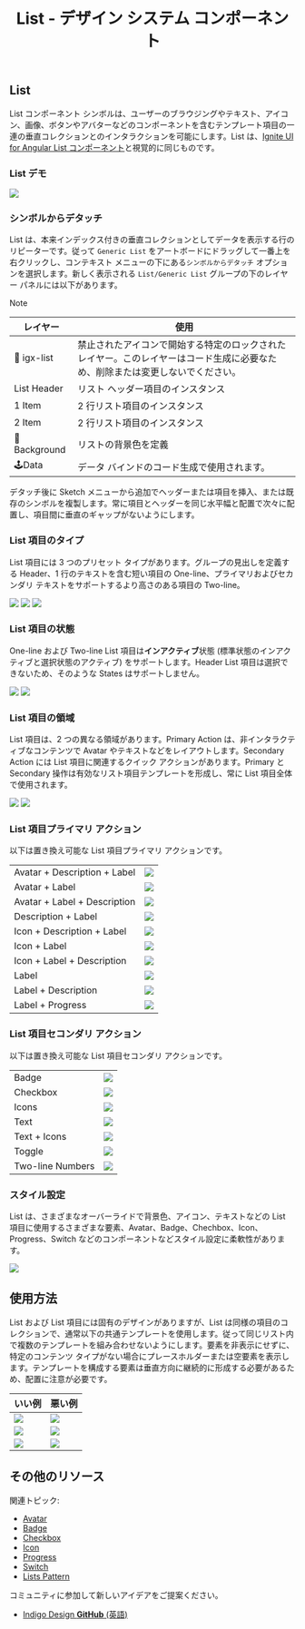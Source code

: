 ﻿---
title: List - デザイン システム コンポーネント
_description: List コンポーネント シンボルは、データ行の垂直コレクションをブラウスおよびインタラクションする方法を提供します。
_keywords: デザイン システム, Sketch, Ignite UI for Angular, コンポーネント, UI ライブラリ, ウィジェット
_language: ja
---

## List

List コンポーネント シンボルは、ユーザーのブラウジングやテキスト、アイコン、画像、ボタンやアバターなどのコンポーネントを含むテンプレート項目の一連の垂直コレクションとのインタラクションを可能にします。List は、[Ignite UI for Angular List コンポーネント](https://jp.infragistics.com/products/ignite-ui-angular/angular/components/list.html)と視覚的に同じものです。

### List デモ

![](../images/list_demo.png)

### シンボルからデタッチ

List は、本来インデックス付きの垂直コレクションとしてデータを表示する行のリピーターです。従って `Generic List` をアートボードにドラッグして一番上を右クリックし、コンテキスト メニューの下にある`シンボルからデタッチ` オプションを選択します。新しく表示される `List/Generic List` グループの下のレイヤー パネルには以下があります。

> [!Note]
> | レイヤー | 使用 |
> | ----------------------------- | ------------------------------- |
> | 🚫 igx-list | 禁止されたアイコンで開始する特定のロックされたレイヤー。このレイヤーはコード生成に必要なため、削除または変更しないでください。 |
> | List Header | リスト ヘッダー項目のインスタンス |
> | 1 Item | 2 行リスト項目のインスタンス |
> | 2 Item | 2 行リスト項目のインスタンス |
> | 🌈 Background | リストの背景色を定義 |
> | 🕹️Data | データ バインドのコード生成で使用されます。 |

デタッチ後に Sketch メニューから追加でヘッダーまたは項目を挿入、または既存のシンボルを複製します。常に項目とヘッダーを同じ水平幅と配置で次々に配置し、項目間に垂直のギャップがないようにします。

### List 項目のタイプ

List 項目には 3 つのプリセット タイプがあります。グループの見出しを定義する Header、1 行のテキストを含む短い項目の One-line、プライマリおよびセカンダリ テキストをサポートするより高さのある項目の Two-line。

![](../images/list_item_header.png)
![](../images/list_item_one-line.png)
![](../images/list_item_two-line.png)

### List 項目の状態

One-line および Two-line List 項目は**インアクティブ**状態 (標準状態のインアクティブと選択状態のアクティブ) をサポートします。Header List 項目は選択できないため、そのような States はサポートしません。

![](../images/list_item_inactive.png)
![](../images/list_item_active.png)

### List 項目の領域

List 項目は、2 つの異なる領域があります。Primary Action は、非インタラクティブなコンテンツで Avatar やテキストなどをレイアウトします。Secondary Action には List 項目に関連するクイック アクションがあります。Primary と Secondary 操作は有効なリスト項目テンプレートを形成し、常に List 項目全体で使用されます。

![](../images/list_item_primary.png)
![](../images/list_item_secondary.png)

### List 項目プライマリ アクション

以下は置き換え可能な List 項目プライマリ アクションです。

|                              |                                        |
| ---------------------------- | -------------------------------------- |
| Avatar + Description + Label | ![](../images/list_item_primary.png)   |
| Avatar + Label               | ![](../images/list_item_primary2.png)  |
| Avatar + Label + Description | ![](../images/list_item_primary3.png)  |
| Description + Label          | ![](../images/list_item_primary4.png)  |
| Icon + Description + Label   | ![](../images/list_item_primary5.png)  |
| Icon + Label                 | ![](../images/list_item_primary6.png)  |
| Icon + Label + Description   | ![](../images/list_item_primary7.png)  |
| Label                        | ![](../images/list_item_primary8.png)  |
| Label + Description          | ![](../images/list_item_primary9.png)  |
| Label + Progress             | ![](../images/list_item_primary10.png) |

### List 項目セコンダリ アクション

以下は置き換え可能な List 項目セコンダリ アクションです。

|                  |                                         |
| ---------------- | --------------------------------------- |
| Badge            | ![](../images/list_item_secondary.png)  |
| Checkbox         | ![](../images/list_item_secondary2.png) |
| Icons            | ![](../images/list_item_secondary3.png) |
| Text             | ![](../images/list_item_secondary4.png) |
| Text + Icons     | ![](../images/list_item_secondary5.png) |
| Toggle           | ![](../images/list_item_secondary6.png) |
| Two-line Numbers | ![](../images/list_item_secondary7.png) |

### スタイル設定

List は、さまざまなオーバーライドで背景色、アイコン、テキストなどの List 項目に使用するさまざまな要素、Avatar、Badge、Chechbox、Icon、Progress、Switch などのコンポーネントなどスタイル設定に柔軟性があります。

![](../images/list_styling.png)

## 使用方法

List および List 項目には固有のデザインがありますが、List は同様の項目のコレクションで、通常以下の共通テンプレートを使用します。従って同じリスト内で複数のテンプレートを組み合わせないようにします。要素を非表示にせずに、特定のコンテンツ タイプがない場合にプレースホルダーまたは空要素を表示します。テンプレートを構成する要素は垂直方向に継続的に形成する必要があるため、配置に注意が必要です。

| いい例                      | 悪い例                        |
| --------------------------- | ----------------------------- |
| ![](../images/list_do1.png) | ![](../images/list_dont1.png) |
| ![](../images/list_do2.png) | ![](../images/list_dont2.png) |
| ![](../images/list_do3.png) | ![](../images/list_dont3.png) |

## その他のリソース

関連トピック:

- [Avatar](avatar.md)
- [Badge](badge.md)
- [Checkbox](checkbox.md)
- [Icon](icon.md)
- [Progress](progress.md)
- [Switch](switch.md)
- [Lists Pattern](lists.md)
  <div class="divider--half"></div>

コミュニティに参加して新しいアイデアをご提案ください。

- [Indigo Design **GitHub** (英語)](https://github.com/IgniteUI/design-system-docfx)
